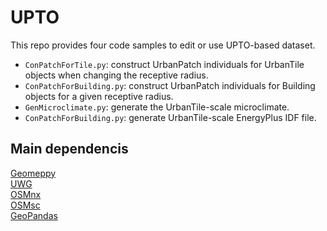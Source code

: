 # UPTO

This repo provides  four code samples to edit or use UPTO-based dataset.

  * `ConPatchForTile.py`: construct UrbanPatch individuals for UrbanTile objects when changing the receptive radius.
  * `ConPatchForBuilding.py`: construct UrbanPatch individuals for Building objects for a given receptive radius.
  * `GenMicroclimate.py`: generate the UrbanTile-scale microclimate.
  * `ConPatchForBuilding.py`: generate UrbanTile-scale EnergyPlus IDF file.


## Main dependencis
[Geomeppy](https://pypi.org/project/geomeppy/)  
[UWG](https://pypi.org/project/uwg/)  
[OSMnx](https://pypi.org/project/osmnx/)  
[OSMsc](https://pypi.org/project/osmsc/)  
[GeoPandas](https://pypi.org/project/geopandas/)  







